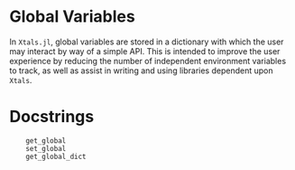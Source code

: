 # Global Variables

In `Xtals.jl`, global variables are stored in a dictionary with which the user may interact by way of a simple API.
This is intended to improve the user experience by reducing the number of independent environment variables to track, as well as assist in writing and using 
libraries dependent upon `Xtals`.

# Docstrings

```@docs
    get_global
    set_global
    get_global_dict
```
